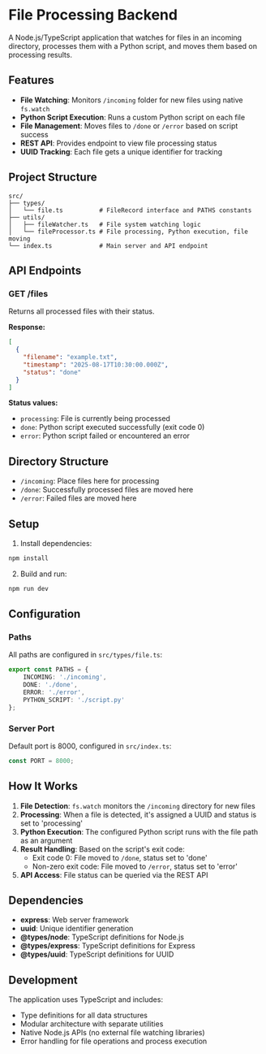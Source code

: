 # File Processing Backend

A Node.js/TypeScript application that watches for files in an incoming directory, processes them with a Python script,
and moves them based on processing results.

## Features

- **File Watching**: Monitors `/incoming` folder for new files using native `fs.watch`
- **Python Script Execution**: Runs a custom Python script on each file
- **File Management**: Moves files to `/done` or `/error` based on script success
- **REST API**: Provides endpoint to view file processing status
- **UUID Tracking**: Each file gets a unique identifier for tracking

## Project Structure

```
src/
├── types/
│   └── file.ts          # FileRecord interface and PATHS constants
├── utils/
│   ├── fileWatcher.ts   # File system watching logic
│   └── fileProcessor.ts # File processing, Python execution, file moving
└── index.ts             # Main server and API endpoint
```

## API Endpoints

### GET /files

Returns all processed files with their status.

**Response:**

```json
[
  {
    "filename": "example.txt",
    "timestamp": "2025-08-17T10:30:00.000Z",
    "status": "done"
  }
]
```

**Status values:**

- `processing`: File is currently being processed
- `done`: Python script executed successfully (exit code 0)
- `error`: Python script failed or encountered an error

## Directory Structure

- `/incoming`: Place files here for processing
- `/done`: Successfully processed files are moved here
- `/error`: Failed files are moved here

## Setup

1. Install dependencies:

```bash
npm install
```

2. Build and run:

```bash
npm run dev
```

## Configuration

### Paths

All paths are configured in `src/types/file.ts`:

```typescript
export const PATHS = {
    INCOMING: './incoming',
    DONE: './done',
    ERROR: './error',
    PYTHON_SCRIPT: './script.py'
};
```

### Server Port

Default port is 8000, configured in `src/index.ts`:

```typescript
const PORT = 8000;
```

## How It Works

1. **File Detection**: `fs.watch` monitors the `/incoming` directory for new files
2. **Processing**: When a file is detected, it's assigned a UUID and status is set to 'processing'
3. **Python Execution**: The configured Python script runs with the file path as an argument
4. **Result Handling**: Based on the script's exit code:
    - Exit code 0: File moved to `/done`, status set to 'done'
    - Non-zero exit code: File moved to `/error`, status set to 'error'
5. **API Access**: File status can be queried via the REST API

## Dependencies

- **express**: Web server framework
- **uuid**: Unique identifier generation
- **@types/node**: TypeScript definitions for Node.js
- **@types/express**: TypeScript definitions for Express
- **@types/uuid**: TypeScript definitions for UUID

## Development

The application uses TypeScript and includes:

- Type definitions for all data structures
- Modular architecture with separate utilities
- Native Node.js APIs (no external file watching libraries)
- Error handling for file operations and process execution